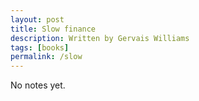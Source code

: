 ```yaml
---
layout: post
title: Slow finance
description: Written by Gervais Williams
tags: [books]
permalink: /slow
---
```


No notes yet.
